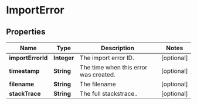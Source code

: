 # ImportError

## Properties
| Name              | Type        | Description                           | Notes      |
|-------------------|-------------|---------------------------------------|------------|
| **importErrorId** | **Integer** | The import error ID.                  | [optional] |
| **timestamp**     | **String**  | The time when this error was created. | [optional] |
| **filename**      | **String**  | The filename                          | [optional] |
| **stackTrace**    | **String**  | The full stackstrace..                | [optional] |
